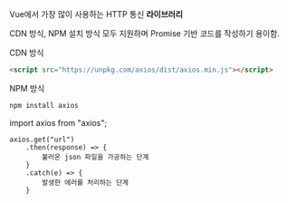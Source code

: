 Vue에서 가장 많이 사용하는 HTTP 통신 **라이브러리**

CDN 방식, NPM 설치 방식 모두 지원하며 Promise 기반 코드를 작성하기 용이함.

CDN 방식

```html
<script src="https://unpkg.com/axios/dist/axios.min.js"></script>
```

NPM 방식

```html
npm install axios
```

import axios from "axios";

```
axios.get("url")
    .then(response) => {
        불러온 json 파일을 가공하는 단계
    }
    .catch(e) => {
        발생한 에러를 처리하는 단계
    }
```
